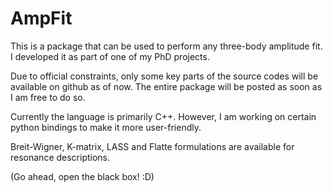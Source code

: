 # AmpFit

This is a package that can be used to perform any three-body amplitude fit. I developed it as part of one of my PhD projects.

Due to official constraints, only some key parts of the source codes will be available on github as of now. The entire package will be posted as soon as I am free to do so.


Currently the language is primarily C++. However, I am working on certain python bindings to make it more user-friendly. 

Breit-Wigner, K-matrix, LASS and Flatte formulations are available for resonance descriptions.



(Go ahead, open the black box! :D)
